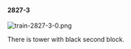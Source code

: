 #### 2827-3
![train-2827-3-0.png](https://github.com/lil-lab/nlvr/raw/master/nlvr/train/images/26/train-2827-3-0.png "train-2827-3-0.png")

There is tower with black second block.